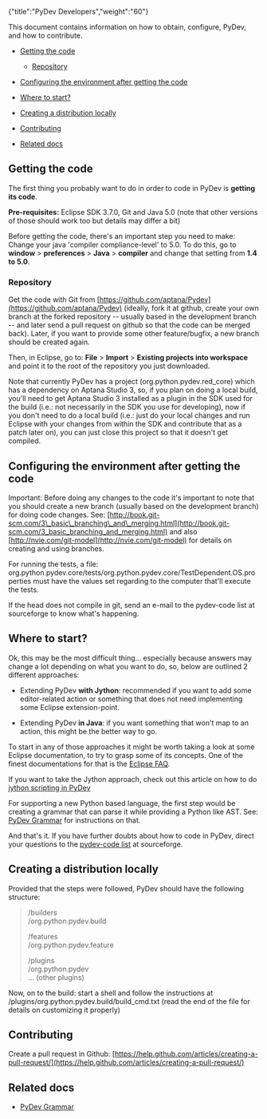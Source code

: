 {"title":"PyDev Developers","weight":"60"} 

This document contains information on how to obtain, configure, PyDev, and how to contribute.

*   [Getting the code](#Gettingthecode)
    
    *   [Repository](#Repository)
        
*   [Configuring the environment after getting the code](#Configuringtheenvironmentaftergettingthecode)
    
*   [Where to start?](#Wheretostart?)
    
*   [Creating a distribution locally](#Creatingadistributionlocally)
    
*   [Contributing](#Contributing)
    
*   [Related docs](#Relateddocs)
    

## Getting the code

The first thing you probably want to do in order to code in PyDev is **getting its code**.

**Pre-requisites:** Eclipse SDK 3.7.0, Git and Java 5.0 (note that other versions of those should work too but details may differ a bit)

Before getting the code, there's an important step you need to make: Change your java 'compiler compliance-level' to 5.0. To do this, go to **window** \> **preferences** \> **Java** \> **compiler** and change that setting from **1.4 to 5.0**.

### Repository

Get the code with Git from [https://github.com/aptana/Pydev](https://github.com/aptana/Pydev) (ideally, fork it at github, create your own branch at the forked repository -- usually based in the development branch -- and later send a pull request on github so that the code can be merged back). Later, if you want to provide some other feature/bugfix, a new branch should be created again.

Then, in Eclipse, go to: **File** \> **Import** \> **Existing projects into workspace** and point it to the root of the repository you just downloaded.

Note that currently PyDev has a project (org.python.pydev.red\_core) which has a dependency on Aptana Studio 3, so, if you plan on doing a local build, you'll need to get Aptana Studio 3 installed as a plugin in the SDK used for the build (i.e.: not necessarily in the SDK you use for developing), now if you don't need to do a local build (i.e.: just do your local changes and run Eclipse with your changes from within the SDK and contribute that as a patch later on), you can just close this project so that it doesn't get compiled.

## Configuring the environment after getting the code

Important: Before doing any changes to the code it's important to note that you should create a new branch (usually based on the development branch) for doing code changes. See: [http://book.git-scm.com/3\_basic\_branching\_and\_merging.html](http://book.git-scm.com/3_basic_branching_and_merging.html) and also [http://nvie.com/git-model](http://nvie.com/git-model) for details on creating and using branches.

For running the tests, a file: org.python.pydev.core/tests/org.python.pydev.core/TestDependent.OS.properties must have the values set regarding to the computer that'll execute the tests.

If the head does not compile in git, send an e-mail to the pydev-code list at sourceforge to know what's happening.

## Where to start?

Ok, this may be the most difficult thing... especially because answers may change a lot depending on what you want to do, so, below are outlined 2 different approaches:

*   Extending PyDev **with Jython**: recommended if you want to add some editor-related action or something that does not need implementing some Eclipse extension-point.
    

*   Extending PyDev **in Java**: if you want something that won't map to an action, this might be the better way to go.
    

To start in any of those approaches it might be worth taking a look at some Eclipse documentation, to try to grasp some of its concepts. One of the finest documentations for that is the [Eclipse FAQ](http://wiki.eclipse.org/index.php/Eclipse_FAQs).

If you want to take the Jython approach, check out this article on how to do [jython scripting in PyDev](/docs/appc/Axway_Appcelerator_Studio/Axway_Appcelerator_Studio_Guide/Web_Development/Python_Development/PyDev_Features/PyDev_Jython_Scripting/)

For supporting a new Python based language, the first step would be creating a grammar that can parse it while providing a Python like AST. See: [PyDev Grammar](/docs/appc/Axway_Appcelerator_Studio/Axway_Appcelerator_Studio_Guide/Web_Development/Python_Development/PyDev_Developers/PyDev_Grammar/) for instructions on that.

And that's it. If you have further doubts about how to code in PyDev, direct your questions to the [pydev-code list](http://lists.sourceforge.net/lists/listinfo/pydev-code) at sourceforge.

## Creating a distribution locally

Provided that the steps were followed, PyDev should have the following structure:

> /builders  
> /org.python.pydev.build
> 
> /features  
> /org.python.pydev.feature
> 
> /plugins  
> /org.python.pydev  
> ... (other plugins)

Now, on to the build: start a shell and follow the instructions at /plugins/org.python.pydev.build/build\_cmd.txt (read the end of the file for details on customizing it properly)

## Contributing

Create a pull request in Github: [https://help.github.com/articles/creating-a-pull-request/](https://help.github.com/articles/creating-a-pull-request/)

## Related docs

*   [PyDev Grammar](/docs/appc/Axway_Appcelerator_Studio/Axway_Appcelerator_Studio_Guide/Web_Development/Python_Development/PyDev_Developers/PyDev_Grammar/)